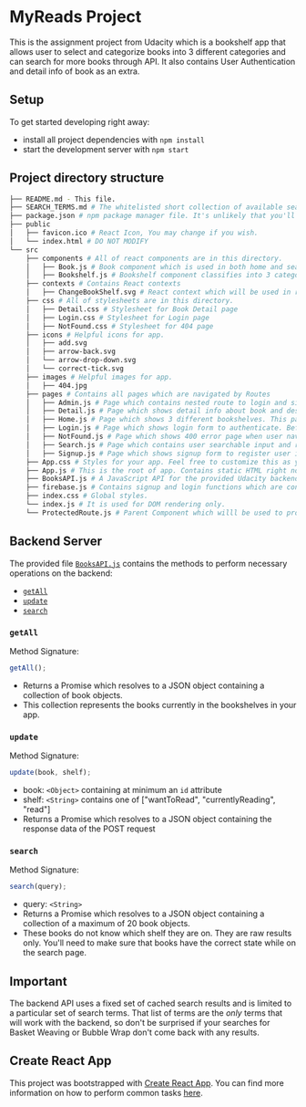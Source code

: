 # MyReads Project

This is the assignment project from Udacity which is a bookshelf app that allows user to select and categorize books into 3 different categories and can search for more books through API.
It also contains User Authentication and detail info of book as an extra.

## Setup

To get started developing right away:

- install all project dependencies with `npm install`
- start the development server with `npm start`

## Project directory structure

```bash
├── README.md - This file.
├── SEARCH_TERMS.md # The whitelisted short collection of available search terms for you to use with your app.
├── package.json # npm package manager file. It's unlikely that you'll need to modify this.
├── public
│   ├── favicon.ico # React Icon, You may change if you wish.
│   └── index.html # DO NOT MODIFY
└── src
    ├── components # All of react components are in this directory.
    │   ├── Book.js # Book component which is used in both home and search pages.
    │   ├── Bookshelf.js # Bookshelf component classifies into 3 categories(Currently Reading, Want to read and Read), uses in home page.
    ├── contexts # Contains React contexts
    │   ├── ChangeBookShelf.svg # React context which will be used in root of app to pass through the lowest child component
    ├── css # All of stylesheets are in this directory.
    │   ├── Detail.css # Stylesheet for Book Detail page
    │   ├── Login.css # Stylesheet for Login page
    │   ├── NotFound.css # Stylesheet for 404 page
    ├── icons # Helpful icons for app.
    │   ├── add.svg
    │   ├── arrow-back.svg
    │   └── arrow-drop-down.svg
    │   └── correct-tick.svg
    ├── images # Helpful images for app.
    │   ├── 404.jpg
    ├── pages # Contains all pages which are navigated by Routes
    │   ├── Admin.js # Page which contains nested route to login and signup pages,
    │   ├── Detail.js # Page which shows detail info about book and description, This page can be accessed by clicking book thumbnail on home or search pages.
    │   ├── Home.js # Page which shows 3 different bookshelves. This page will be rendered after successful login.
    │   ├── Login.js # Page which shows login form to authenticate. Before Login, user should signup first.
    │   ├── NotFound.js # Page which shows 400 error page when user navigates to the route that won't served in app.
    │   ├── Search.js # Page which contains user searchable input and result panel which displays the books as total result according to user query.
    │   ├── Signup.js # Page which shows signup form to register user into google firebase.And then, User can be log in with these singup data into app.
    ├── App.css # Styles for your app. Feel free to customize this as you desire.
    ├── App.js # This is the root of app. Contains static HTML right now.
    ├── BooksAPI.js # A JavaScript API for the provided Udacity backend. Instructions for the methods are below.
    ├── firebase.js # Contains signup and login functions which are connected to firebase
    ├── index.css # Global styles.
    └── index.js # It is used for DOM rendering only.
    └── ProtectedRoute.js # Parent Component which willl be used to protect child components which are needed authorization
```

## Backend Server

The provided file [`BooksAPI.js`](src/BooksAPI.js) contains the methods to perform necessary operations on the backend:

- [`getAll`](#getall)
- [`update`](#update)
- [`search`](#search)

### `getAll`

Method Signature:

```js
getAll();
```

- Returns a Promise which resolves to a JSON object containing a collection of book objects.
- This collection represents the books currently in the bookshelves in your app.

### `update`

Method Signature:

```js
update(book, shelf);
```

- book: `<Object>` containing at minimum an `id` attribute
- shelf: `<String>` contains one of ["wantToRead", "currentlyReading", "read"]
- Returns a Promise which resolves to a JSON object containing the response data of the POST request

### `search`

Method Signature:

```js
search(query);
```

- query: `<String>`
- Returns a Promise which resolves to a JSON object containing a collection of a maximum of 20 book objects.
- These books do not know which shelf they are on. They are raw results only. You'll need to make sure that books have the correct state while on the search page.

## Important

The backend API uses a fixed set of cached search results and is limited to a particular set of search terms. That list of terms are the _only_ terms that will work with the backend, so don't be surprised if your searches for Basket Weaving or Bubble Wrap don't come back with any results.

## Create React App

This project was bootstrapped with [Create React App](https://github.com/facebook/create-react-app). You can find more information on how to perform common tasks [here](https://github.com/facebook/create-react-app/blob/main/packages/cra-template/template/README.md).
